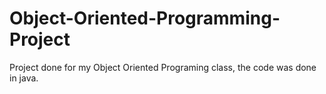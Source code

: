 # Object-Oriented-Programming-Project
Project done for my Object Oriented Programing class, the code was done in java.
